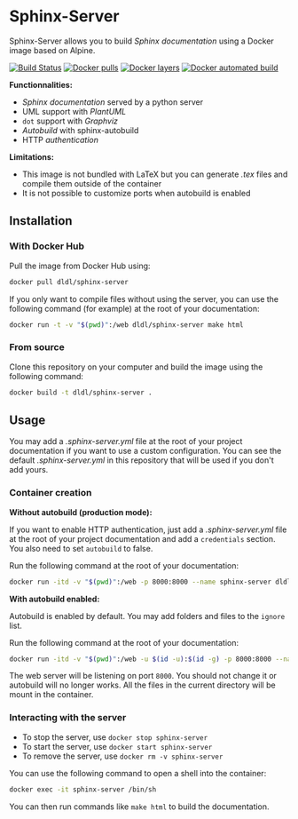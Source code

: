 # Sphinx-Server

Sphinx-Server allows you to build *Sphinx documentation* using a Docker
image based on Alpine.

[![Build Status](https://travis-ci.org/dldl/sphinx-server.svg?branch=master)](https://travis-ci.org/dldl/sphinx-server)
[![Docker pulls](https://img.shields.io/docker/pulls/dldl/sphinx-server.svg)](https://hub.docker.com/r/dldl/sphinx-server/)
[![Docker layers](https://images.microbadger.com/badges/image/dldl/sphinx-server.svg)](https://microbadger.com/images/dldl/sphinx-server)
[![Docker automated build](https://img.shields.io/docker/automated/dldl/sphinx-server.svg)](https://hub.docker.com/r/dldl/sphinx-server/)

**Functionnalities:**

- *Sphinx documentation* served by a python server
- UML support with *PlantUML*
- `dot` support with *Graphviz*
- *Autobuild* with sphinx-autobuild
- HTTP *authentication*

**Limitations:**

- This image is not bundled with LaTeX but you can generate *.tex* files and
  compile them outside of the container
- It is not possible to customize ports when autobuild is enabled

## Installation

### With Docker Hub

Pull the image from Docker Hub using:

```sh
docker pull dldl/sphinx-server
```

If you only want to compile files without using the server, you can use the
following command (for example) at the root of your documentation:

```sh
docker run -t -v "$(pwd)":/web dldl/sphinx-server make html
```

### From source

Clone this repository on your computer and build the image using the following
command:

```sh
docker build -t dldl/sphinx-server .
```

## Usage

You may add a *.sphinx-server.yml* file at the root of your project
documentation if you want to use a custom configuration. You can see the default
*.sphinx-server.yml* in this repository that will be used if you don't add
yours.

### Container creation

**Without autobuild (production mode):**

If you want to enable HTTP authentication, just add a *.sphinx-server.yml* file
at the root of your project documentation and add a `credentials` section. You
also need to set `autobuild` to false.

Run the following command at the root of your documentation:

```sh
docker run -itd -v "$(pwd)":/web -p 8000:8000 --name sphinx-server dldl/sphinx-server
```

**With autobuild enabled:**

Autobuild is enabled by default. You may add folders and files to the `ignore` list.

Run the following command at the root of your documentation:

```sh
docker run -itd -v "$(pwd)":/web -u $(id -u):$(id -g) -p 8000:8000 --name sphinx-server dldl/sphinx-server
```

The web server will be listening on port `8000`. You should not change it or autobuild
will no longer works. All the files in the current directory will be mount in the
container.

### Interacting with the server

- To stop the server, use `docker stop sphinx-server`
- To start the server, use `docker start sphinx-server`
- To remove the server, use `docker rm -v sphinx-server`

You can use the following command to open a shell into the container:

```sh
docker exec -it sphinx-server /bin/sh
```

You can then run commands like `make html` to build the documentation.
